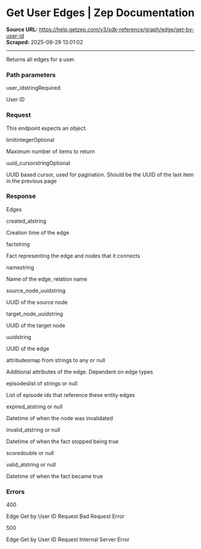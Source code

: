 # Get User Edges | Zep Documentation

**Source URL:** https://help.getzep.com/v3/sdk-reference/graph/edge/get-by-user-id  
**Scraped:** 2025-08-29 13:01:02

---

Returns all edges for a user.

### Path parameters

user_idstringRequired

User ID

### Request

This endpoint expects an object.

limitintegerOptional

Maximum number of items to return

uuid_cursorstringOptional

UUID based cursor, used for pagination. Should be the UUID of the last item in the previous page

### Response

Edges

created_atstring

Creation time of the edge

factstring

Fact representing the edge and nodes that it connects

namestring

Name of the edge, relation name

source_node_uuidstring

UUID of the source node

target_node_uuidstring

UUID of the target node

uuidstring

UUID of the edge

attributesmap from strings to any or null

Additional attributes of the edge. Dependent on edge types

episodeslist of strings or null

List of episode ids that reference these entity edges

expired_atstring or null

Datetime of when the node was invalidated

invalid_atstring or null

Datetime of when the fact stopped being true

scoredouble or null

valid_atstring or null

Datetime of when the fact became true

### Errors

400

Edge Get by User ID Request Bad Request Error

500

Edge Get by User ID Request Internal Server Error
